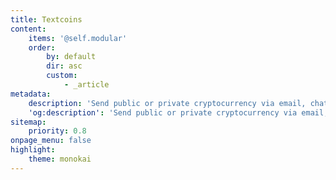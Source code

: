 ```yaml
---
title: Textcoins
content:
    items: '@self.modular'
    order:
        by: default
        dir: asc
        custom:
            - _article
metadata:
    description: 'Send public or private cryptocurrency via email, chat, or any other text based media.'
    'og:description': 'Send public or private cryptocurrency via email, chat, or any other text based media.'
sitemap:
    priority: 0.8
onpage_menu: false
highlight:
    theme: monokai
---
```


